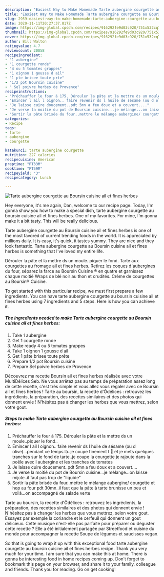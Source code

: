```yaml
---
description: "Easiest Way to Make Homemade Tarte aubergine courgette au Boursin cuisine ail et fines herbes"
title: "Easiest Way to Make Homemade Tarte aubergine courgette au Boursin cuisine ail et fines herbes"
slug: 2959-easiest-way-to-make-homemade-tarte-aubergine-courgette-au-boursin-cuisine-ail-et-fines-herbes
date: 2020-11-11T20:27:37.817Z
image: https://img-global.cpcdn.com/recipes/916292fe9d03c920/751x532cq70/tarte-aubergine-courgette-au-boursin-cuisine-ail-et-fines-herbes-photo-principale-de-la-recette.jpg
thumbnail: https://img-global.cpcdn.com/recipes/916292fe9d03c920/751x532cq70/tarte-aubergine-courgette-au-boursin-cuisine-ail-et-fines-herbes-photo-principale-de-la-recette.jpg
cover: https://img-global.cpcdn.com/recipes/916292fe9d03c920/751x532cq70/tarte-aubergine-courgette-au-boursin-cuisine-ail-et-fines-herbes-photo-principale-de-la-recette.jpg
author: Bill Walton
ratingvalue: 4.7
reviewcount: 20858
recipeingredient:
- "1 aubergine"
- "1 courgette ronde"
- "4 ou 5 tomates grappes"
- "1 oignon 1 gousse d ail"
- "1 pte brisee toute prte"
- "1/2 pot Boursin cuisine"
- " Sel poivre herbes de Provence"
recipeinstructions:
- "Préchauffer le four à 175. Dérouler la pâte et la mettre ds un moule..piquer le fond.."
- "Émincer l ail l oignon.. faire revenir ds l huile de sésame (ou d olive)...pendant ce temps là..je coupe finement l 🍆 et je mets quelques tranches sur le fond de tarte..je coupe la courgette je rajoute dans la poêle avec l aubergine et les tranches de tomates"
- "Je laisse cuire doucement..pdt 5mn a feu doux et a couvert...."
- "Je verse la moitié du pot de Boursin cuisine...je mélange...on laisse mijote..il faut pas trop de &#34;liquide&#34;"
- "Sortir la pâte brisée du four..mettre le mélange aubergine/ courgette et hop au four pdt 30mn..il faut que la pâte à tarte brunisse un peu et voilà...on accompagné de salade verte"
categories:
- Recipe
tags:
- tarte
- aubergine
- courgette

katakunci: tarte aubergine courgette 
nutrition: 227 calories
recipecuisine: American
preptime: "PT33M"
cooktime: "PT59M"
recipeyield: "3"
recipecategory: Lunch

---
```



![Tarte aubergine courgette au Boursin cuisine ail et fines herbes](https://img-global.cpcdn.com/recipes/916292fe9d03c920/751x532cq70/tarte-aubergine-courgette-au-boursin-cuisine-ail-et-fines-herbes-photo-principale-de-la-recette.jpg)

Hey everyone, it's me again, Dan, welcome to our recipe page. Today, I'm gonna show you how to make a special dish, tarte aubergine courgette au boursin cuisine ail et fines herbes. One of my favorites. For mine, I'm gonna make it a bit tasty. This will be really delicious.

Tarte aubergine courgette au Boursin cuisine ail et fines herbes is one of the most favored of current trending foods in the world. It is appreciated by millions daily. It is easy, it's quick, it tastes yummy. They are nice and they look fantastic. Tarte aubergine courgette au Boursin cuisine ail et fines herbes is something that I've loved my entire life.

Dérouler la pâte et la mettre ds un moule. piquer le fond. Tarte aux courgettes au fromage ail et fines herbes. Retirez les coques d&#39;aubergines du four, séparez la farce au Boursin Cuisine ® en quatre et garnissez chaque moitié Wraps de blé noir au thon et crudités. Crème de courgettes au Boursin® Cuisine.


To get started with this particular recipe, we must first prepare a few ingredients. You can have tarte aubergine courgette au boursin cuisine ail et fines herbes using 7 ingredients and 5 steps. Here is how you can achieve it.

<!--inarticleads1-->

##### The ingredients needed to make Tarte aubergine courgette au Boursin cuisine ail et fines herbes:

1. Take 1 aubergine
1. Get 1 courgette ronde
1. Make ready 4 ou 5 tomates grappes
1. Take 1 oignon 1 gousse d ail
1. Get 1 pâte brisee toute prête
1. Prepare 1/2 pot Boursin cuisine
1. Prepare  Sel poivre herbes de Provence


Découvrez ma recette Boursin ail et fines herbes réalisée avec votre MultiDélices Seb. Ne vous arrêtez pas au temps de préparation assez long de cette recette, c&#39;est très simple et vous allez vous régaler avec ce Boursin ail et fines herbes ! Tarte au boursin, la recette d&#39;Ôdélices : retrouvez les ingrédients, la préparation, des recettes similaires et des photos qui donnent envie ! N&#39;hésitez pas à changer les herbes que vous mettrez, selon votre gout. 

<!--inarticleads2-->

##### Steps to make Tarte aubergine courgette au Boursin cuisine ail et fines herbes:

1. Préchauffer le four à 175. Dérouler la pâte et la mettre ds un moule..piquer le fond..
1. Émincer l ail l oignon.. faire revenir ds l huile de sésame (ou d olive)...pendant ce temps là..je coupe finement l 🍆 et je mets quelques tranches sur le fond de tarte..je coupe la courgette je rajoute dans la poêle avec l aubergine et les tranches de tomates
1. Je laisse cuire doucement..pdt 5mn a feu doux et a couvert....
1. Je verse la moitié du pot de Boursin cuisine...je mélange...on laisse mijote..il faut pas trop de &#34;liquide&#34;
1. Sortir la pâte brisée du four..mettre le mélange aubergine/ courgette et hop au four pdt 30mn..il faut que la pâte à tarte brunisse un peu et voilà...on accompagné de salade verte


Tarte au boursin, la recette d&#39;Ôdélices : retrouvez les ingrédients, la préparation, des recettes similaires et des photos qui donnent envie ! N&#39;hésitez pas à changer les herbes que vous mettrez, selon votre gout. Essayez par exemple la coriandre et le cerfeuil qui donnent un gout délicieux. Cette musique n&#39;est-elle pas parfaite pour préparer ou déguster cette recette ? Elle a été initialement partagée par Streetfood et cuisine du monde pour accompagner la recette Soupe de légumes et saucisses vegan. 

So that is going to wrap it up with this exceptional food tarte aubergine courgette au boursin cuisine ail et fines herbes recipe. Thank you very much for your time. I am sure that you can make this at home. There is gonna be interesting food in home recipes coming up. Don't forget to bookmark this page on your browser, and share it to your family, colleague and friends. Thank you for reading. Go on get cooking!
